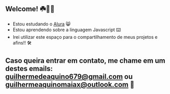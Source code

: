 ## Welcome! ☘️🧑‍🎓 

- Estou estudando o [Alura](https://alura.com.br) 😸
- Estou aprendendo sobre a linguagem Javascript ⌨️
- Irei utilizar este espaço para o compartilhamento de meus projetos e afins!! 🛠️
## Caso queira entrar em contato, me chame em um destes emails: guilhermedeaquino679@gmail.com ou guilhermeaquinomaiax@outlook.com 📧
